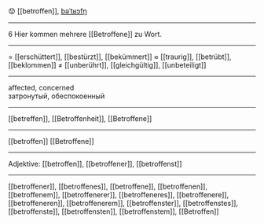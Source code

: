 😟 [[betroffen]], [bəˈtʁɔfn̩](https://youglish.com/pronounce/betroffen/german)

---
6 Hier kommen mehrere [[Betroffene]] zu Wort.

---
= [[erschüttert]], [[bestürzt]], [[bekümmert]]
≈ [[traurig]], [[betrübt]], [[beklommen]]
≠ [[unberührt]], [[gleichgültig]], [[unbeteiligt]]

---
affected, concerned  
затронутый, обеспокоенный

---
[[betreffen]], [[Betroffenheit]], [[Betroffene]]

---
[[betroffen]]
[[Betroffene]]


---
Adjektive: [[betroffen]], [[betroffener]], [[betroffenst]]

---
[[betroffener]], [[betroffenes]], [[betroffene]], [[betroffenen]], [[betroffenem]], [[betroffenerer]], [[betroffeneres]], [[betroffenere]], [[betroffeneren]], [[betroffenerem]], [[betroffenster]], [[betroffenstes]], [[betroffenste]], [[betroffensten]], [[betroffenstem]], [[Betroffen]]